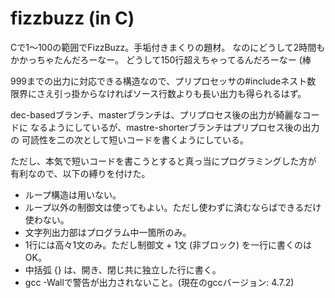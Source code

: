 fizzbuzz (in C)
===============
Cで1〜100の範囲でFizzBuzz。手垢付きまくりの題材。
なのにどうして2時間もかかっちゃたんだろーなー。
どうして150行超えちゃってるんだろーなー (棒

999までの出力に対応できる構造なので、プリプロセッサの#includeネスト数
限界にさえ引っ掛からなければソース行数よりも長い出力も得られるはず。

dec-basedブランチ、masterブランチは、プリプロセス後の出力が綺麗なコードに
なるようにしているが、mastre-shorterブランチはプリプロセス後の出力の
可読性を二の次として短いコードを書くようにしている。

ただし、本気で短いコードを書こうとすると真っ当にプログラミングした方が
有利なので、以下の縛りを付けた。

* ループ構造は用いない。
* ループ以外の制御文は使ってもよい。ただし使わずに済むならばできるだけ
  使わない。
* 文字列出力部はプログラム中一箇所のみ。
* 1行には高々1文のみ。ただし制御文 + 1文 (非ブロック) を一行に書くのはOK。
* 中括弧 {} は、開き、閉じ共に独立した行に書く。
* gcc -Wallで警告が出力されないこと。(現在のgccバージョン: 4.7.2)
